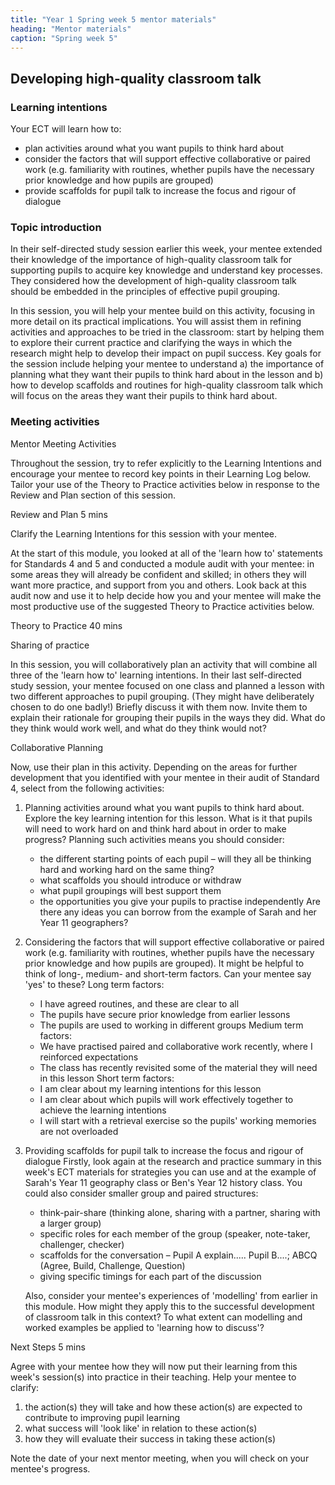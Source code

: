 ```yaml
---
title: "Year 1 Spring week 5 mentor materials"
heading: "Mentor materials"
caption: "Spring week 5"
---
```


## Developing high-quality classroom talk

### Learning intentions

Your ECT will learn how to:

- plan activities around what you want pupils to think hard about
- consider the factors that will support effective collaborative or paired work (e.g. familiarity with routines, whether pupils have the necessary prior knowledge and how pupils are grouped)
- provide scaffolds for pupil talk to increase the focus and rigour of dialogue

### Topic introduction

In their self-directed study session earlier this week, your mentee extended their knowledge of the importance of high-quality classroom talk for supporting pupils to acquire key knowledge and understand key processes. They considered how the development of high-quality classroom talk should be embedded in the principles of effective pupil grouping.

In this session, you will help your mentee build on this activity, focusing in more detail on its practical implications. You will assist them in refining activities and approaches to be tried in the classroom: start by helping them to explore their current practice and clarifying the ways in which the research might help to develop their impact on pupil success. Key goals for the session include helping your mentee to understand a) the importance of planning what they want their pupils to think hard about in the lesson and b) how to develop scaffolds and routines for high-quality classroom talk which will focus on the areas they want their pupils to think hard about.

### Meeting activities

Mentor Meeting Activities

Throughout the session, try to refer explicitly to the Learning Intentions and encourage your mentee to record key points in their Learning Log below. Tailor your use of the Theory to Practice activities below in response to the Review and Plan section of this session.

Review and Plan 5 mins

Clarify the Learning Intentions for this session with your mentee.

At the start of this module, you looked at all of the 'learn how to' statements for Standards 4 and 5 and conducted a module audit with your mentee: in some areas they will already be confident and skilled; in others they will want more practice, and support from you and others. Look back at this audit now and use it to help decide how you and your mentee will make the most productive use of the suggested Theory to Practice activities below.

Theory to Practice 40 mins

Sharing of practice

In this session, you will collaboratively plan an activity that will combine all three of the 'learn how to' learning intentions. In their last self-directed study session, your mentee focused on one class and planned a lesson with two different approaches to pupil grouping. (They might have deliberately chosen to do one badly!) Briefly discuss it with them now. Invite them to explain their rationale for grouping their pupils in the ways they did. What do they think would work well, and what do they think would not?

Collaborative Planning

Now, use their plan in this activity. Depending on the areas for further development that you identified with your mentee in their audit of Standard 4, select from the following activities:

1. Planning activities around what you want pupils to think hard about.
   Explore the key learning intention for this lesson. What is it that pupils will need to work hard on and think hard about in order to make progress?
   Planning such activities means you should consider:
   - the different starting points of each pupil – will they all be thinking hard and working hard on the same thing?
   - what scaffolds you should introduce or withdraw
   - what pupil groupings will best support them
   - the opportunities you give your pupils to practise independently
   Are there any ideas you can borrow from the example of Sarah and her Year 11 geographers?
2. Considering the factors that will support effective collaborative or paired work (e.g. familiarity with routines, whether pupils have the necessary prior knowledge and how pupils are grouped).
   It might be helpful to think of long-, medium- and short-term factors. Can your mentee say 'yes' to these?
   Long term factors:
   - I have agreed routines, and these are clear to all
   - The pupils have secure prior knowledge from earlier lessons
   - The pupils are used to working in different groups
   Medium term factors:
   - We have practised paired and collaborative work recently, where I reinforced expectations
   - The class has recently revisited some of the material they will need in this lesson
   Short term factors:
   - I am clear about my learning intentions for this lesson
   - I am clear about which pupils will work effectively together to achieve the learning intentions
   - I will start with a retrieval exercise so the pupils' working memories are not overloaded
3. Providing scaffolds for pupil talk to increase the focus and rigour of dialogue
   Firstly, look again at the research and practice summary in this week's ECT materials for strategies you can use and at the example of Sarah's Year 11 geography class or Ben's Year 12 history class.
   You could also consider smaller group and paired structures:
   - think-pair-share (thinking alone, sharing with a partner, sharing with a larger group)
   - specific roles for each member of the group (speaker, note-taker, challenger, checker)
   - scaffolds for the conversation – Pupil A explain..... Pupil B....; ABCQ (Agree, Build, Challenge, Question)
   - giving specific timings for each part of the discussion

   Also, consider your mentee's experiences of 'modelling' from earlier in this module. How might they apply this to the successful development of classroom talk in this context? To what extent can modelling and worked examples be applied to 'learning how to discuss'?

Next Steps 5 mins

Agree with your mentee how they will now put their learning from this week's session(s) into practice in their teaching. Help your mentee to clarify:

1. the action(s) they will take and how these action(s) are expected to contribute to improving pupil learning
2. what success will 'look like' in relation to these action(s)
3. how they will evaluate their success in taking these action(s)

Note the date of your next mentor meeting, when you will check on your mentee's progress.
